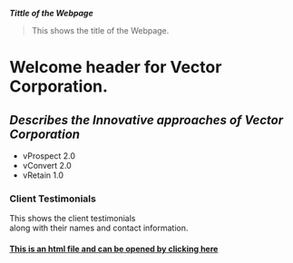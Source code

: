 **_Tittle of the Webpage_**
>This shows the title of the Webpage.
# Welcome header for Vector Corporation.
## _Describes the Innovative approaches of Vector Corporation_
* vProspect 2.0
* vConvert 2.0
* vRetain 1.0

### Client Testimonials
This shows the client testimonials  
along with their names and contact information.

#### [This is an html file and can be opened by clicking here](https://github.com/Prashanth-KC/CS648_Assignment1)